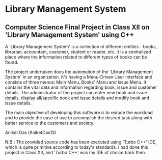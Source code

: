 # Library Management System
Computer Science Final Project in Class XII on 'Library Management System' using C++
----------------------------------------------------------------------------------------

A 'Library Management System' is a collection of different entities - books, librarian, accountant, customer, student or reader, etc. It is a centralized place where the information related to different types of books can be found.

The project undertaken does the automation of the 'Library Management System' in an organization. It's having a Menu-Driven User Interface and consists of three menus: Main Menu, Books' Menu and Issue Menu. It contains the vital data and information regarding book, issue and customer details. The administrator of the project can enter new book and issue details, display all/specific book and issue details and modify book and issue details.

The main objective of developing this software is to reduce the workload and to provide the ease of use to accomplish the desired task along with better service to the customers and society.

Aniket Das (AniketDas13)

N.B.: The provided source code has been executed using 'Turbo C++' IDE, which is quite primitive according to today's standards. I had done this project in Class XII, and 'Turbo C++' was my IDE of choice back then.
